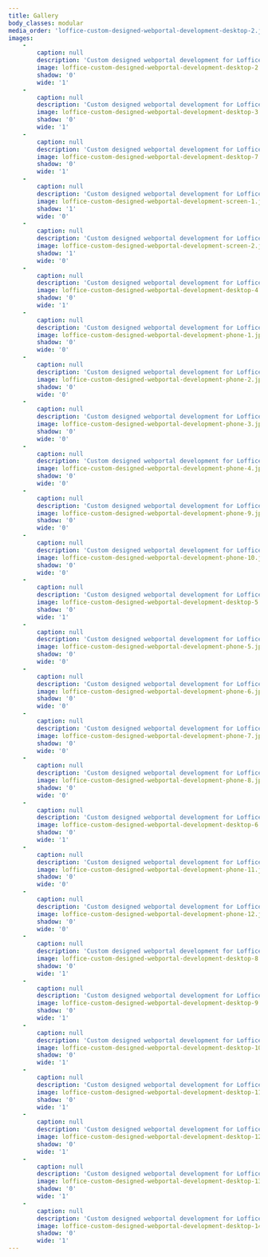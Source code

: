 ```yaml
---
title: Gallery
body_classes: modular
media_order: 'loffice-custom-designed-webportal-development-desktop-2.jpg,loffice-custom-designed-webportal-development-desktop-3.jpg,loffice-custom-designed-webportal-development-desktop-4.jpg,loffice-custom-designed-webportal-development-desktop-5.jpg,loffice-custom-designed-webportal-development-desktop-6.jpg,loffice-custom-designed-webportal-development-desktop-7.jpg,loffice-custom-designed-webportal-development-desktop-8.jpg,loffice-custom-designed-webportal-development-desktop-9.jpg,loffice-custom-designed-webportal-development-desktop-10.jpg,loffice-custom-designed-webportal-development-desktop-11.jpg,loffice-custom-designed-webportal-development-desktop-12.jpg,loffice-custom-designed-webportal-development-desktop-13.jpg,loffice-custom-designed-webportal-development-desktop-14.jpg,loffice-custom-designed-webportal-development-phone-1.jpg,loffice-custom-designed-webportal-development-phone-2.jpg,loffice-custom-designed-webportal-development-phone-3.jpg,loffice-custom-designed-webportal-development-phone-4.jpg,loffice-custom-designed-webportal-development-phone-5.jpg,loffice-custom-designed-webportal-development-phone-6.jpg,loffice-custom-designed-webportal-development-phone-7.jpg,loffice-custom-designed-webportal-development-phone-8.jpg,loffice-custom-designed-webportal-development-phone-9.jpg,loffice-custom-designed-webportal-development-phone-10.jpg,loffice-custom-designed-webportal-development-phone-11.jpg,loffice-custom-designed-webportal-development-phone-12.jpg,loffice-custom-designed-webportal-development-screen-1.jpg,loffice-custom-designed-webportal-development-screen-2.jpg'
images:
    -
        caption: null
        description: 'Custom designed webportal development for Loffice About page on desktop'
        image: loffice-custom-designed-webportal-development-desktop-2.jpg
        shadow: '0'
        wide: '1'
    -
        caption: null
        description: 'Custom designed webportal development for Loffice About page on desktop'
        image: loffice-custom-designed-webportal-development-desktop-3.jpg
        shadow: '0'
        wide: '1'
    -
        caption: null
        description: 'Custom designed webportal development for Loffice Hybrid office page on desktop'
        image: loffice-custom-designed-webportal-development-desktop-7.jpg
        shadow: '0'
        wide: '1'
    -
        caption: null
        description: 'Custom designed webportal development for Loffice Híbrid office page screen'
        image: loffice-custom-designed-webportal-development-screen-1.jpg
        shadow: '1'
        wide: '0'
    -
        caption: null
        description: 'Custom designed webportal development for Loffice Coworking page screen'
        image: loffice-custom-designed-webportal-development-screen-2.jpg
        shadow: '1'
        wide: '0'
    -
        caption: null
        description: 'Custom designed webportal development for Loffice Coworking page on desktop'
        image: loffice-custom-designed-webportal-development-desktop-4.jpg
        shadow: '0'
        wide: '1'
    -
        caption: null
        description: 'Custom designed webportal development for Loffice Home page on phone'
        image: loffice-custom-designed-webportal-development-phone-1.jpg
        shadow: '0'
        wide: '0'
    -
        caption: null
        description: 'Custom designed webportal development for Loffice Home page on phone'
        image: loffice-custom-designed-webportal-development-phone-2.jpg
        shadow: '0'
        wide: '0'
    -
        caption: null
        description: 'Custom designed webportal development for Loffice Home page on phone'
        image: loffice-custom-designed-webportal-development-phone-3.jpg
        shadow: '0'
        wide: '0'
    -
        caption: null
        description: 'Custom designed webportal development for Loffice Home page on phone'
        image: loffice-custom-designed-webportal-development-phone-4.jpg
        shadow: '0'
        wide: '0'
    -
        caption: null
        description: 'Custom designed webportal development for Loffice Hybrid office page on phone'
        image: loffice-custom-designed-webportal-development-phone-9.jpg
        shadow: '0'
        wide: '0'
    -
        caption: null
        description: 'Custom designed webportal development for Loffice Hybrid office page on phone'
        image: loffice-custom-designed-webportal-development-phone-10.jpg
        shadow: '0'
        wide: '0'
    -
        caption: null
        description: 'Custom designed webportal development for Loffice Coworking page on desktop'
        image: loffice-custom-designed-webportal-development-desktop-5.jpg
        shadow: '0'
        wide: '1'
    -
        caption: null
        description: 'Custom designed webportal development for Loffice About page on phone'
        image: loffice-custom-designed-webportal-development-phone-5.jpg
        shadow: '0'
        wide: '0'
    -
        caption: null
        description: 'Custom designed webportal development for Loffice About page on phone'
        image: loffice-custom-designed-webportal-development-phone-6.jpg
        shadow: '0'
        wide: '0'
    -
        caption: null
        description: 'Custom designed webportal development for Loffice Coworking page on phone'
        image: loffice-custom-designed-webportal-development-phone-7.jpg
        shadow: '0'
        wide: '0'
    -
        caption: null
        description: 'Custom designed webportal development for Loffice Coworking page on phone'
        image: loffice-custom-designed-webportal-development-phone-8.jpg
        shadow: '0'
        wide: '0'
    -
        caption: null
        description: 'Custom designed webportal development for Loffice Hybrid office page on desktop'
        image: loffice-custom-designed-webportal-development-desktop-6.jpg
        shadow: '0'
        wide: '1'
    -
        caption: null
        description: 'Custom designed webportal development for Loffice Contact page on phone'
        image: loffice-custom-designed-webportal-development-phone-11.jpg
        shadow: '0'
        wide: '0'
    -
        caption: null
        description: 'Custom designed webportal development for Loffice Coworking page on phone'
        image: loffice-custom-designed-webportal-development-phone-12.jpg
        shadow: '0'
        wide: '0'
    -
        caption: null
        description: 'Custom designed webportal development for Loffice Hybrid Contact page on desktop'
        image: loffice-custom-designed-webportal-development-desktop-8.jpg
        shadow: '0'
        wide: '1'
    -
        caption: null
        description: 'Custom designed webportal development for Loffice Serviced offices page on desktop'
        image: loffice-custom-designed-webportal-development-desktop-9.jpg
        shadow: '0'
        wide: '1'
    -
        caption: null
        description: 'Custom designed webportal development for Loffice Serviced offices page on desktop'
        image: loffice-custom-designed-webportal-development-desktop-10.jpg
        shadow: '0'
        wide: '1'
    -
        caption: null
        description: 'Custom designed webportal development for Loffice Event spaces page on desktop'
        image: loffice-custom-designed-webportal-development-desktop-11.jpg
        shadow: '0'
        wide: '1'
    -
        caption: null
        description: 'Custom designed webportal development for Loffice Event spaces page on desktop'
        image: loffice-custom-designed-webportal-development-desktop-12.jpg
        shadow: '0'
        wide: '1'
    -
        caption: null
        description: 'Custom designed webportal development for Loffice Event spaces page on desktop'
        image: loffice-custom-designed-webportal-development-desktop-13.jpg
        shadow: '0'
        wide: '1'
    -
        caption: null
        description: 'Custom designed webportal development for Loffice Event spaces page on desktop'
        image: loffice-custom-designed-webportal-development-desktop-14.jpg
        shadow: '0'
        wide: '1'
---
```


